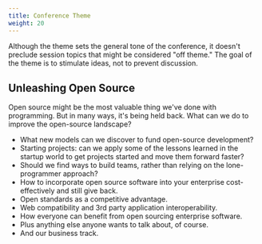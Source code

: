 ```yaml
---
title: Conference Theme
weight: 20
---
```


Although the theme sets the general tone of the conference, it doesn't
preclude session topics that might be considered "off theme." The goal
of the theme is to stimulate ideas, not to prevent discussion.

Unleashing Open Source
----------------------

Open source might be the most valuable thing we've done with programming.
But in many ways, it's being held back. What can we do to improve the
open-source landscape?

-   What new models can we discover to fund open-source development?
-   Starting projects: can we apply some of the lessons learned in the startup
    world to get projects started and move them forward faster?
-   Should we find ways to build teams, rather than relying on the lone-programmer approach?
-   How to incorporate open source software into your enterprise cost-effectively and still give back.
-   Open standards as a competitive advantage.
-   Web compatibility and 3rd party application interoperability.
-   How everyone can benefit from open sourcing enterprise software.
-   Plus anything else anyone wants to talk about, of course.
-   And our business track.
